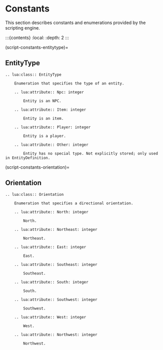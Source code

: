 # Constants

This section describes constants and enumerations provided by the scripting engine.

:::{contents}
:local:
:depth: 2
:::

(script-constants-entitytype)=
## EntityType

```{eval-rst}
.. lua:class:: EntityType

    Enumeration that specifies the type of an entity.
    
    .. lua:attribute:: Npc: integer
    
        Entity is an NPC.
        
    .. lua:attribute:: Item: integer
    
        Entity is an item.
        
    .. lua:attribute:: Player: integer
    
        Entity is a player.
        
    .. lua:attribute:: Other: integer
    
        Entity has no special type. Not explicitly stored; only used in EntityDefinition.
```

(script-constants-orientation)=
## Orientation

```{eval-rst}
.. lua:class:: Orientation

    Enumeration that specifies a directional orientation.
    
    .. lua:attribute:: North: integer
    
        North.
        
    .. lua:attribute:: Northeast: integer
    
        Northeast.
        
    .. lua:attribute:: East: integer
    
        East.
        
    .. lua:attribute:: Southeast: integer
    
        Southeast.
        
    .. lua:attribute:: South: integer
    
        South.
        
    .. lua:attribute:: Southwest: integer
    
        Southwest.
        
    .. lua:attribute:: West: integer
    
        West.
        
    .. lua:attribute:: Northwest: integer
    
        Northwest.
```
